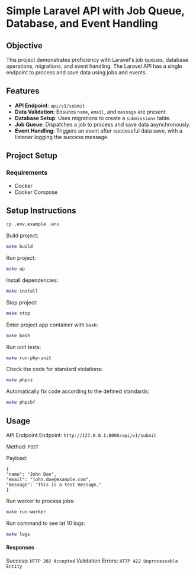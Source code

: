 # Simple Laravel API with Job Queue, Database, and Event Handling

## Objective

This project demonstrates proficiency with Laravel's job queues, database operations, migrations, and event handling. The Laravel API has a single endpoint to process and save data using jobs and events.

## Features

- **API Endpoint**: `api/v1/submit`
- **Data Validation**: Ensures `name`, `email`, and `message` are present.
- **Database Setup**: Uses migrations to create a `submissions` table.
- **Job Queue**: Dispatches a job to process and save data asynchronously.
- **Event Handling**: Triggers an event after successful data save, with a listener logging the success message.

## Project Setup

### Requirements

- Docker
- Docker Compose

## Setup Instructions
```bash
cp .env.example .env
```

Build project:
```bash
make build
```

Run project:
```bash
make up
```

Install dependencies:
```bash
make install
```

Stop project:
```bash
make stop
```

Enter project app container with `bash`:
```bash
make bash
```

Run unit tests:
```bash
make run-php-unit
```

Check the code for standard violations:
```bash
make phpcs
```

Automatically fix code according to the defined standards:
```bash
make phpcbf
```

## Usage

API Endpoint
Endpoint: ```http://127.0.0.1:8000/api/v1/submit```

Method: ```POST```

Payload:

````
{
"name": "John Doe",
"email": "john.doe@example.com",
"message": "This is a test message."
}
````

Run worker to process jobs:
```bash
make run-worker
```

Run command to see lat 10 logs:
```bash
make logs
```

#### Responses
Success: ```HTTP 202 Accepted```
Validation Errors: ```HTTP 422 Unprocessable Entity```


